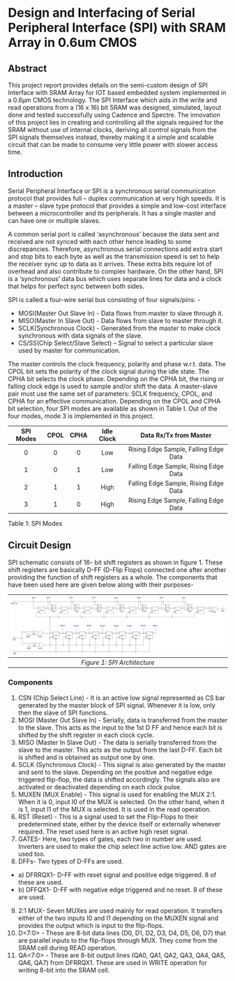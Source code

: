 # Design and Interfacing of Serial Peripheral Interface (SPI) with SRAM Array in 0.6um CMOS

## Abstract
This project report provides details on the semi-custom design of SPI Interface with SRAM Array for IOT based embedded system implemented in a 0.6μm CMOS technology. The SPI Interface which aids in the write and read operations from a (16 x 16) bit SRAM was designed, simulated, layout done and tested successfully using Cadence and Spectre. The innovation of this project lies in creating and controlling all the signals required for the SRAM without use of internal clocks, deriving all control signals from the SPI signals themselves instead, thereby making it a simple and scalable circuit that can be made to consume very little power with slower access time.

## Introduction
Serial Peripheral Interface or SPI is a synchronous serial communication protocol that provides full – duplex communication at very high speeds. It is a master – slave type protocol that provides a simple and low-cost interface between a microcontroller and its peripherals. It has a single master and can have one or multiple slaves.   

A common serial port is called ‘asynchronous’ because the data sent and received are not synced with each other hence leading to some discrepancies. Therefore, asynchronous serial connections add extra start and stop bits to each byte as well as the transmission speed is set to help the receiver sync up to data as it arrives. These extra bits require lot of overhead and also contribute to complex hardware. On the other hand, SPI is a ‘synchronous’ data bus which uses separate lines for data and a clock that helps for perfect sync between both sides.  

SPI is called a four-wire serial bus consisting of four signals/pins: -
 - MOSI(Master Out Slave In) - Data flows from master to slave through it.
 - MISO(Master In Slave Out) - Data flows from slave to master through it.
 - SCLK(Synchronous Clock) - Generated from the master to make clock synchronous with data signals of the slave.
 - CS/SS(Chip Select/Slave Select) – Signal to select a particular slave used by master for communication.  
 
The master controls the clock frequency, polarity and phase w.r.t. data. The CPOL bit sets the polarity of the clock signal during the idle state. The CPHA bit selects the clock phase. Depending on the CPHA bit, the rising or falling clock edge is used to sample and/or shift the data. A master-slave pair must use the same set of parameters: SCLK frequency, CPOL, and CPHA for an effective communication. Depending on the CPOL and CPHA bit selection, four SPI modes are available as shown in Table I. Out of the four modes, mode 3 is implemented in this project. 

|  SPI Modes |	CPOL | CPHA | Idle Clock  |	Data Rx/Tx from Master        |
|:------------------:|:---------------:|:---------------:|:---------------:|:---------------:|
| 0  | 0  | 0  | Low | Rising Edge Sample, Falling Edge Data | 
| 1  | 0  | 1  | Low | Falling Edge Sample, Rising Edge Data |
| 2  | 1  | 1  | High | Falling Edge Sample, Rising Edge Data |
| 3  | 1  | 0  | High | Rising Edge Sample, Falling Edge Data |

Table 1: SPI Modes

## Circuit Design

SPI schematic consists of 16- bit shift registers as shown in figure 1. These shift registers are basically D-FF (D-Flip Flops) connected one after another providing the function of shift registers as a whole. The components that have been used here are given below along with their purposes-

|<img title="SPI Shift Registers" src="images/shift_registers_SPI.jpg">|  
|:--:| 
|*Figure 1: SPI Architecture*|

### Components

1) CSN (Chip Select Line) - It is an active low signal represented as CS bar generated by the master block of SPI signal. Whenever it is low, only then the slave of SPI functions. 
2) MOSI (Master Out Slave In) - Serially, data is transferred from the master to the slave. This acts as the input to the 1st D FF and hence each bit is shifted by the shift register in each clock cycle.
3) MISO (Master In Slave Out) - The data is serially transferred from the slave to the master. This acts as the output from the last D-FF. Each bit is shifted and is obtained as output one by one.
4) SCLK (Synchronous Clock) - This signal is also generated by the master and sent to the slave. Depending on the positive and negative edge triggered flip-flop, the data is shifted accordingly. The signals also are activated or deactivated depending on each clock pulse.
5) MUXEN (MUX Enable) - This signal is used for enabling the MUX 2:1. When it is 0, input I0 of the MUX is selected. On the other hand, when it is 1, input I1 of the MUX is selected. It is used in the read operation.
6) RST (Reset) - This is a signal used to set the Flip-Flops to their predetermined state, either by the device itself or externally whenever required. The reset used here is an active high reset signal.
7) GATES- Here, two types of gates, each two in number are used. Inverters are used to make the chip select line active low. AND gates are used too.
8) DFFs- Two types of D-FFs are used.
  - a) DFRRQX1- D-FF with reset signal and positive edge triggered. 8 of these are used.
  - b) DFFQX1- D-FF with negative edge triggered and no reset. 8 of these are used.
9) 2:1 MUX- Seven MUXes are used mainly for read operation. It transfers either of the two inputs I0 and I1 depending on the MUXEN signal and provides the output which is input to the flip-flops.
10) D<7:0> - These are 8-bit data lines (D0, D1, D2, D3, D4, D5, D6, D7) that are parallel inputs to the flip-flops through MUX. They come from the SRAM cell during READ operation.
11) QA<7:0> - These are 8-bit output lines (QA0, QA1, QA2, QA3, QA4, QA5, QA6, QA7) from DFRRQX1. These are used in WRITE operation for writing 8-bit into the SRAM cell.




